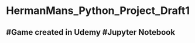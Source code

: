 # HermanMans_Python_Project_Draft1
#Game created in Udemy
#Jupyter Notebook
-------------------------------------


